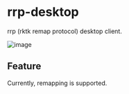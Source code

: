 # rrp-desktop

rrp (rktk remap protocol) desktop client.

![image](https://github.com/user-attachments/assets/cebb2232-477d-4fe0-a4a4-b6fc94428818)

## Feature

Currently, remapping is supported.
